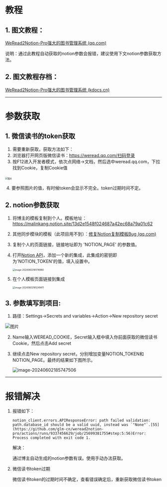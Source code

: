 # 教程

## 1. 图文教程：

[WeRead2Notion-Pro强大的图书管理系统 (qq.com)](https://mp.weixin.qq.com/s/Wif_pyb5L3WlLLlj7iIPYw)

说明：通过此教程自动获取的notion参数会报错，建议使用下文notion参数获取方法。

## 2. 图文教程存档：

[WeRead2Notion-Pro强大的图书管理系统 (kdocs.cn)](https://www.kdocs.cn/l/cmQD5tyERrJe?from=docs)

----

# 参数获取

## 1. 微信读书的token获取

1. 需要重新获取，获取方法如下：
2. 浏览器打开网页版微信读书：https://weread.qq.com/扫码登录
3. 按F12进入开发者模式，依次点网络->文档，然后选中weread.qq.com，下拉找到Cookie，复制Cookie值

​		<img src="D:\个人文件\weread2notion-pro\readme_person.assets\640.webp" alt="图片" style="zoom:50%;" />

​	4. 要参照图片的值，有时候token会显示不完全。token过期时间不定。

## 2. notion参数获取

 1. 将博主的模板复制到个人。模板地址：https://malinkang.notion.site/13d2e1548f024687a42ec68a79a01c62

 2. 其他同步模块的模板（此项目用不到）：[修复Notion复制模板Bug (qq.com)](https://mp.weixin.qq.com/s/7Vxip1Kjtn-QwWkQldGRxQ)

 3. 复制个人的页面链接，链接地址即为 'NOTION_PAGE' 的参数值。

 4. 打开[Notion API](https://developers.notion.com/)，添加一个新的集成，此集成的密钥即为'NOTION_TOKEN'的值，填入设置中。

    <img src="D:\个人文件\weread2notion-pro\readme_person.assets\image-20240602185116960.png" alt="image-20240602185116960" style="zoom:50%;" />

 5. 在个人模板页面链接到集成

    <img src="D:\个人文件\weread2notion-pro\readme_person.assets\image-20240602185249411.png" alt="image-20240602185249411" style="zoom:50%;" />

##  3. 参数填写到项目:

1. 路径：Settings->Secrets and variables->Action->New repository secret

![图片](D:\个人文件\weread2notion-pro\readme_person.assets\640-1717325796055-3.webp)

2. Name输入WEREAD_COOKIE，Secret输入框中填入你前面获取的微信读书Cookie，然后点击Add secret

3. 继续点击New repository secret，分别增加变量NOTION_TOKEN和NOTION_PAGE。最终的结果如下图所示。

   ![image-20240602185747506](D:\个人文件\weread2notion-pro\readme_person.assets\image-20240602185747506.png)

-----

# 报错解决

1. 报错如下：

   ```
   notion_client.errors.APIResponseError: path failed validation: path.database_id should be a valid uuid, instead was `"None"`.[55](https://github.com/glm-cn/weread2notion-pro/actions/runs/9337456629/job/25699381755#step:5:56)Error: Process completed with exit code 1.
   ```

   解决：

   通过博主自动生成的notion参数有误。使用手动办法获取。

2. 微信读书token过期

   微信读书token的过期时间不确定，查看错误确定后，重新获取微信读书token

   
